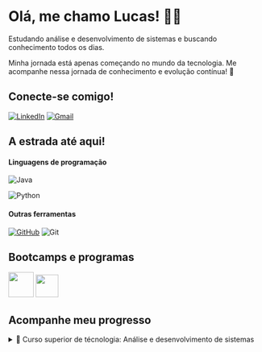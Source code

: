
# Olá, me chamo Lucas! 👋🏽

Estudando análise e desenvolvimento de sistemas e buscando conhecimento todos os dias.

Minha jornada está apenas começando no mundo da tecnologia. Me acompanhe nessa jornada de conhecimento e evolução contínua! 🚀

## Conecte-se comigo!

[![LinkedIn](https://img.shields.io/badge/LinkedIn-303030?style=for-the-badge&logo=linkedin&logoColor=white)](https://www.linkedin.com/in/lucas-alves-49b509241/)
[![Gmail](https://img.shields.io/badge/Gmail-303030?style=for-the-badge&logo=gmail&logoColor=white)](mailto:lucas.alves.lima.brito@gmail.com)

## A estrada até aqui! 

#### Linguagens de programação 

![Java](https://img.shields.io/badge/java-%3333333.svg?style=for-the-badge&logo=openjdk&logoColor=white)

![Python](https://img.shields.io/badge/python-3670A0?style=for-the-badge&logo=python&logoColor=white)

#### Outras ferramentas 

 [![GitHub](https://img.shields.io/badge/GitHub-333333?style=for-the-badge&logo=github&logoColor=white)](https://github.com/SEUUSERNAME)
 ![Git](https://img.shields.io/badge/GIT-333333?style=for-the-badge&logo=git&logoColor=white)

## Bootcamps e programas

[<img src="https://hermes.dio.me/tracks/a039b34c-7aa8-4a3d-b765-07c8c837f67a.png" height="50"></a>](https://web.dio.me/track/7da9882f-2f0d-4f4d-b997-f300ce50f9f5)
[<img src="https://ava.hackersdobem.org.br/pluginfile.php/1/theme_edumy/headerlogo_mobile/1714442599/header-logo.png" height="45"></a>](https://conteudo.hackersdobem.org.br/)

##  Acompanhe meu progresso 

<details align="left">
  <summary> 📖 Curso superior de técnologia: Análise e desenvolvimento de sistemas </summary> 
 
   - 🎒 FATEC Carapicuíba

   - 🕑 Previsão de término: junho de 2027

</details>